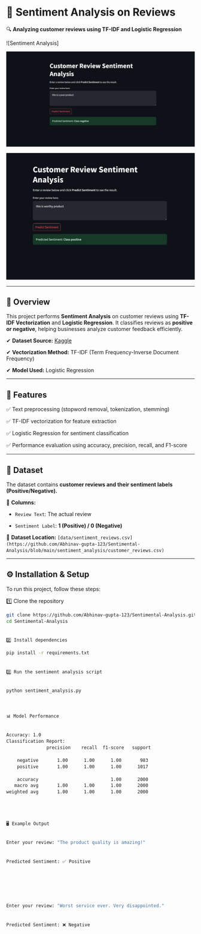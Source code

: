 # 📝 Sentiment Analysis on Reviews  


🔍 **Analyzing customer reviews using TF-IDF and Logistic Regression**  



![Sentiment Analysis]


![Negative Review](https://raw.githubusercontent.com/Abhinav-gupta-123/Sentimental-Analysis/main/sentiment_analysis/neggative%20review.jpg)

![Positive Review](https://raw.githubusercontent.com/Abhinav-gupta-123/Sentimental-Analysis/main/sentiment_analysis/possitive%20review.jpg)


---

## 📖 Overview  

This project performs **Sentiment Analysis** on customer reviews using **TF-IDF Vectorization** and **Logistic Regression**. It classifies reviews as **positive or negative**, helping businesses analyze customer feedback efficiently.  



✔ **Dataset Source:** [Kaggle](https://www.kaggle.com/)  


✔ **Vectorization Method:** TF-IDF (Term Frequency-Inverse Document Frequency)  


✔ **Model Used:** Logistic Regression  


---


## 🚀 Features  


✅ Text preprocessing (stopword removal, tokenization, stemming)  


✅ TF-IDF vectorization for feature extraction  


✅ Logistic Regression for sentiment classification  


✅ Performance evaluation using accuracy, precision, recall, and F1-score  



---


## 📂 Dataset  


The dataset contains **customer reviews and their sentiment labels (Positive/Negative).**  



🔹 **Columns:**  


- `Review Text`: The actual review

- `Sentiment Label`: **1 (Positive) / 0 (Negative)**  


📁 **Dataset Location:** `[data/sentiment_reviews.csv](https://github.com/Abhinav-gupta-123/Sentimental-Analysis/blob/main/sentiment_analysis/customer_reviews.csv)`  



---



## ⚙ Installation & Setup  


To run this project, follow these steps:  


1️⃣ Clone the repository  
```bash
git clone https://github.com/Abhinav-gupta-123/Sentimental-Analysis.git
cd Sentimental-Analysis


2️⃣ Install dependencies

pip install -r requirements.txt


3️⃣ Run the sentiment analysis script


python sentiment_analysis.py



📊 Model Performance


Accuracy: 1.0
Classification Report:
               precision    recall  f1-score   support

    negative       1.00      1.00      1.00       983
    positive       1.00      1.00      1.00      1017

    accuracy                           1.00      2000
   macro avg       1.00      1.00      1.00      2000
weighted avg       1.00      1.00      1.00      2000




🖥 Example Output


Enter your review: "The product quality is amazing!"


Predicted Sentiment: ✅ Positive






Enter your review: "Worst service ever. Very disappointed."


Predicted Sentiment: ❌ Negative






